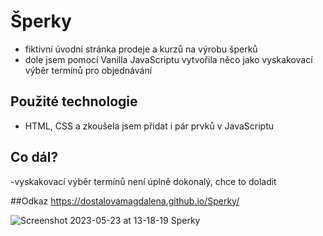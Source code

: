 # Šperky
- fiktivní úvodní stránka prodeje a kurzů na výrobu šperků
- dole jsem pomocí Vanilla JavaScriptu vytvořila něco jako vyskakovací výběr termínů pro objednávání
## Použité technologie
- HTML, CSS a zkoušela jsem přidat i pár prvků v JavaScriptu
## Co dál?
-vyskakovací výběr termínů není úplně dokonalý, chce to doladit

##Odkaz
https://dostalovamagdalena.github.io/Sperky/

![Screenshot 2023-05-23 at 13-18-19 Sperky](https://github.com/dostalovamagdalena/Sperky/assets/126899248/f09385ff-a584-46ad-83ce-13f61d04d73c)
